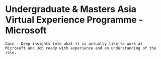 # Undergraduate & Masters Asia Virtual Experience Programme - Microsoft
    Gain - Deep insights into what it is actually like to work at Microsoft and Job ready with experience and an understanding of the role.
    
